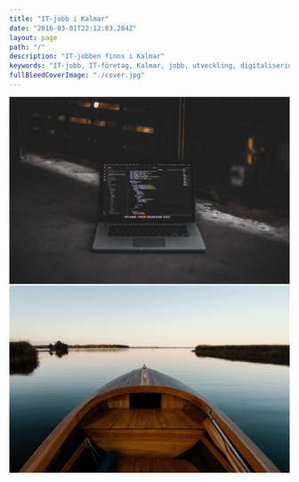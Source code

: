 ```yaml
---
title: "IT-jobb i Kalmar"
date: "2016-03-01T22:12:03.284Z"
layout: page
path: "/"
description: "IT-jobben finns i Kalmar"
keywords: "IT-jobb, IT-företag, Kalmar, jobb, utveckling, digitalisering"
fullBleedCoverImage: "./cover.jpg"
---
```


<grid flexdirection="row">
	<grid-item href="https://www.facebook.com/itjobbikalmar" title="Visa alla IT-jobb" background="#006058" flex="2">
		<img src="./listings.jpg" />
	</grid-item>
	<grid-item href="/leva-och-bo-i-kalmar" title="Kalmar" background="#60005d" flex="2">
		<img src="./live-kalmar.jpg" />
	</grid-item>
</grid>

